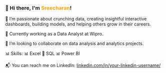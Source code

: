 ### 👋 Hi there, I'm <span style="color:orange;">Sreecharan</span>!

👀 I’m passionate about crunching data, creating insightful interactive dashboards, building models, and helping others grow in their careers.

💼 Currently working as a Data Analyst at Wipro.

💞️ I’m looking to collaborate on data analysis and analytics projects.

📊 Skills:
📊 Excel
💾 SQL
📊 Power BI

📬 You can reach me on LinkedIn: [linkedin.com/in/your-linkedin-username/](https://www.linkedin.com/in/your-linkedin-username/)

